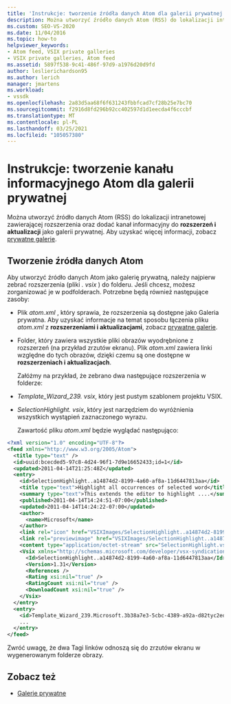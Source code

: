 ```yaml
---
title: 'Instrukcje: tworzenie źródła danych Atom dla galerii prywatnej | Microsoft Docs'
description: Można utworzyć źródło danych Atom (RSS) do lokalizacji intranetowej zawierającej rozszerzenia oraz dodać kanał informacyjny do rozszerzeń i aktualizacji jako galerii prywatnej.
ms.custom: SEO-VS-2020
ms.date: 11/04/2016
ms.topic: how-to
helpviewer_keywords:
- Atom feed, VSIX private galleries
- VSIX private galleries, Atom feed
ms.assetid: 5897f538-9c41-486f-97d9-a1976d20d9fd
author: leslierichardson95
ms.author: lerich
manager: jmartens
ms.workload:
- vssdk
ms.openlocfilehash: 2a83d5aa68f6f631243fbbfcad7cf28b25e7bc70
ms.sourcegitcommit: f2916d8fd296b92cc402597d1d1eecda4f6cccbf
ms.translationtype: MT
ms.contentlocale: pl-PL
ms.lasthandoff: 03/25/2021
ms.locfileid: "105057380"
---
```

# <a name="how-to-create-an-atom-feed-for-a-private-gallery"></a>Instrukcje: tworzenie kanału informacyjnego Atom dla galerii prywatnej
Można utworzyć źródło danych Atom (RSS) do lokalizacji intranetowej zawierającej rozszerzenia oraz dodać kanał informacyjny do **rozszerzeń i aktualizacji** jako galerii prywatnej. Aby uzyskać więcej informacji, zobacz [prywatne galerie](../extensibility/private-galleries.md).

## <a name="create-an-atom-feed"></a>Tworzenie źródła danych Atom
 Aby utworzyć źródło danych Atom jako galerię prywatną, należy najpierw zebrać rozszerzenia (pliki *. vsix* ) do folderu. Jeśli chcesz, możesz zorganizować je w podfolderach. Potrzebne będą również następujące zasoby:

- Plik *atom.xml* , który sprawia, że rozszerzenia są dostępne jako Galeria prywatna. Aby uzyskać informacje na temat sposobu łączenia pliku *atom.xml* z **rozszerzeniami i aktualizacjami**, zobacz [prywatne galerie](../extensibility/private-galleries.md).

- Folder, który zawiera wszystkie pliki obrazów wyodrębnione z rozszerzeń (na przykład zrzutów ekranu). Plik *atom.xml* zawiera linki względne do tych obrazów, dzięki czemu są one dostępne w **rozszerzeniach i aktualizacjach**.

  Załóżmy na przykład, że zebrano dwa następujące rozszerzenia w folderze:

- *Template_Wizard_239. vsix*, który jest pustym szablonem projektu VSIX.

- *SelectionHighlight. vsix*, który jest narzędziem do wyróżnienia wszystkich wystąpień zaznaczonego wyrazu.

  Zawartość pliku *atom.xml* będzie wyglądać następująco:

```xml
<?xml version="1.0" encoding="UTF-8"?>
<feed xmlns="http://www.w3.org/2005/Atom">
  <title type="text" />
  <id>uuid:bcecded5-97c8-4d24-96f1-7d9e16652433;id=1</id>
  <updated>2011-04-14T21:25:48Z</updated>
  <entry>
    <id>SelectionHighlight..a14874d2-8199-4a60-af8a-11d6447813aa</id>
    <title type="text">Highlight all occurrences of selected word</title>
    <summary type="text">This extends the editor to highlight ....</summary>
    <published>2011-04-14T14:24:51-07:00</published>
    <updated>2011-04-14T14:24:22-07:00</updated>
    <author>
      <name>Microsoft</name>
    </author>
    <link rel="icon" href="VSIXImages/SelectionHighlight..a14874d2-8199-4a60-af8a-11d6447813aa_Icon_SelectionHighlightIcon.jpg" />
    <link rel="previewimage" href="VSIXImages/SelectionHighlight..a14874d2-8199-4a60-af8a-11d6447813aa_PreviewImage_SelectionHighlight.jpg" />
    <content type="application/octet-stream" src="SelectionHighlight.vsix" />
    <Vsix xmlns="http://schemas.microsoft.com/developer/vsx-syndication-schema/2010" xmlns:xsd="http://www.w3.org/2001/XMLSchema" xmlns:xsi="http://www.w3.org/2001/XMLSchema-instance">
      <Id>SelectionHighlight..a14874d2-8199-4a60-af8a-11d6447813aa</Id>
      <Version>1.31</Version>
      <References />
      <Rating xsi:nil="true" />
      <RatingCount xsi:nil="true" />
      <DownloadCount xsi:nil="true" />
    </Vsix>
  </entry>
  <entry>
    <id>Template_Wizard_239.Microsoft.3b38a7e3-5cbc-4389-a92a-d82tyc2ed592</id>
    ...
  </entry>
</feed>
```

 Zwróć uwagę, że dwa Tagi linków odnoszą się do zrzutów ekranu w wygenerowanym folderze obrazy.

## <a name="see-also"></a>Zobacz też
- [Galerie prywatne](../extensibility/private-galleries.md)

